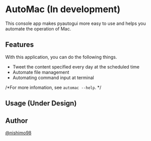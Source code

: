 # AutoMac (In development)

<!-- [Badge Status](https:/ci-as-a-service) -->

<!-- Overview -->
This console app makes pyautogui more easy to use and helps you automate the operation of Mac.
<!--
## Description

DescriptionDescriptionDescription
DescriptionDescriptionDescription
DescriptionDescriptionDescription


 ***DEMO:***

![Demo](https:/image-url.gif)\
}
-->
## Features
With this application, you can do the following things.
- Tweet the content specified every day at the scheduled time
- Automate file management
- Automating command input at terminal

/*For more infomation, see `automac --help`. \*/
<!--
## Requirement

-
- 
- Requirement
-->
## Usage (Under Design)
<!--
1. Usage
2. Usage
3. Usage

## Installation
    $ git clone https:/github.com/b4b4r07/awesome-tool

## Anything Else

AnythingAnythingAnything
AnythingAnythingAnything
AnythingAnythingAnything
-->
## Author

[@nishimo98](https:/twitter.com/nishimo98?lang=ja)
